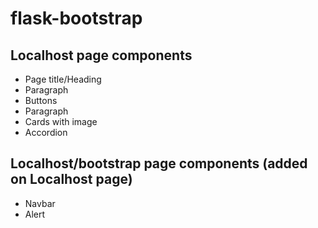 # flask-bootstrap

## Localhost page components
  - Page title/Heading
  - Paragraph
  - Buttons
  - Paragraph
  - Cards with image
  - Accordion
  
 ## Localhost/bootstrap page components (added on Localhost page)
  - Navbar
  - Alert
